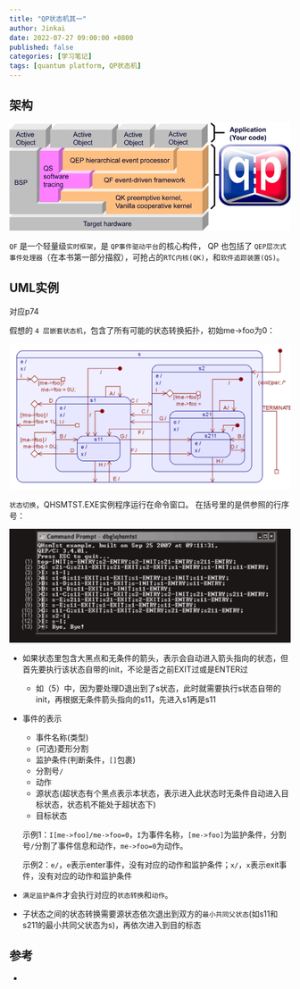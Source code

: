 ```yaml
---
title: "QP状态机其一"
author: Jinkai
date: 2022-07-27 09:00:00 +0800
published: false
categories: [学习笔记]
tags: [quantum platform, QP状态机]
---
```


## 架构

![qp1](/assets/img/2022-07-27-quantum-platform-1/qp1.jpg)

`QF` 是一个轻量级`实时框架`，是 `QP事件驱动平台`的核心构件， QP 也包括了 `QEP层次式事件处理器`（在本书第一部分描叙），可抢占的`RTC内核(QK)`，和`软件追踪装置(QS)`。

## UML实例

对应p74

假想的 `4 层嵌套状态机`，包含了所有可能的状态转换拓扑，初始me->foo为0：

![SM_of_QHsmTst](/assets/img/2022-07-27-quantum-platform-1/SM_of_QHsmTst.png)

`状态切换`，QHSMTST.EXE实例程序运行在命令窗口。 在括号里的是供参照的行序号：

![qhsmtst](/assets/img/2022-07-27-quantum-platform-1/qhsmtst.jpg)

- 如果状态里包含大黑点和无条件的箭头，表示会自动进入箭头指向的状态，但首先要执行该状态自带的init，不论是否之前EXIT过或是ENTER过

  - 如（5）中，因为要处理D退出到了s状态，此时就需要执行s状态自带的init，再根据无条件箭头指向的s11，先进入s1再是s11

- 事件的表示

  - 事件名称(类型)
  - (可选)菱形分割
  - 监护条件(判断条件，`[]`包裹)
  - 分割号`/`
  - 动作
  - 源状态(超状态有个黑点表示本状态，表示进入此状态时无条件自动进入目标状态，状态机不能处于超状态下)
  - 目标状态
  
  示例1：`I[me->foo]/me->foo=0`，`I`为事件名称，`[me->foo]`为监护条件，分割号`/`分割了事件信息和动作，`me->foo=0`为动作。

  示例2：`e/`，`e`表示enter事件，没有对应的动作和监护条件；`x/`，`x`表示exit事件，没有对应的动作和监护条件

- `满足监护条件`才会执行对应的`状态转换`和`动作`。

- 子状态之间的状态转换需要源状态依次退出到双方的`最小共同父状态`(如s11和s211的最小共同父状态为s)，再依次进入到目的标态

## 参考

-
